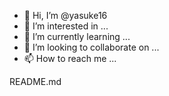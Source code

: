 - 👋 Hi, I’m @yasuke16
- 👀 I’m interested in ...
- 🌱 I’m currently learning ...
- 💞️ I’m looking to collaborate on ...
- 📫 How to reach me ...

<!---
yasuke16/yasuke16 is a ✨ special ✨ repository because its `README.md` (this file) appears on your GitHub profile.
You can click the Preview link to take a look at your changes.
---> README.md
